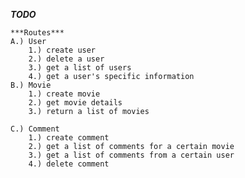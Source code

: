 ***TODO***

    ***Routes***
    A.) User
        1.) create user
        2.) delete a user
        3.) get a list of users
        4.) get a user's specific information
    B.) Movie
        1.) create movie
        2.) get movie details
        3.) return a list of movies

    C.) Comment
        1.) create comment
        2.) get a list of comments for a certain movie
        3.) get a list of comments from a certain user
        4.) delete comment